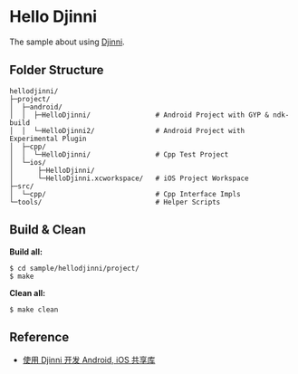 
# Hello Djinni

The sample about using [Djinni](https://github.com/dropbox/djinni).

## Folder Structure

```
hellodjinni/
├─project/
│  ├─android/
│  │  ├─HelloDjinni/                # Android Project with GYP & ndk-build
│  │  └─HelloDjinni2/               # Android Project with Experimental Plugin
│  ├─cpp/
│  │  └─HelloDjinni/                # Cpp Test Project
│  └─ios/
│      ├─HelloDjinni/
│      └─HelloDjinni.xcworkspace/   # iOS Project Workspace
├─src/
│  └─cpp/                           # Cpp Interface Impls
└─tools/                            # Helper Scripts
```

## Build & Clean

**Build all:**

```
$ cd sample/hellodjinni/project/
$ make
```

**Clean all:**

```
$ make clean
```

## Reference

* [使用 Djinni 开发 Android, iOS 共享库](http://eevee.cc/2016/05/06/using-djinni/)
